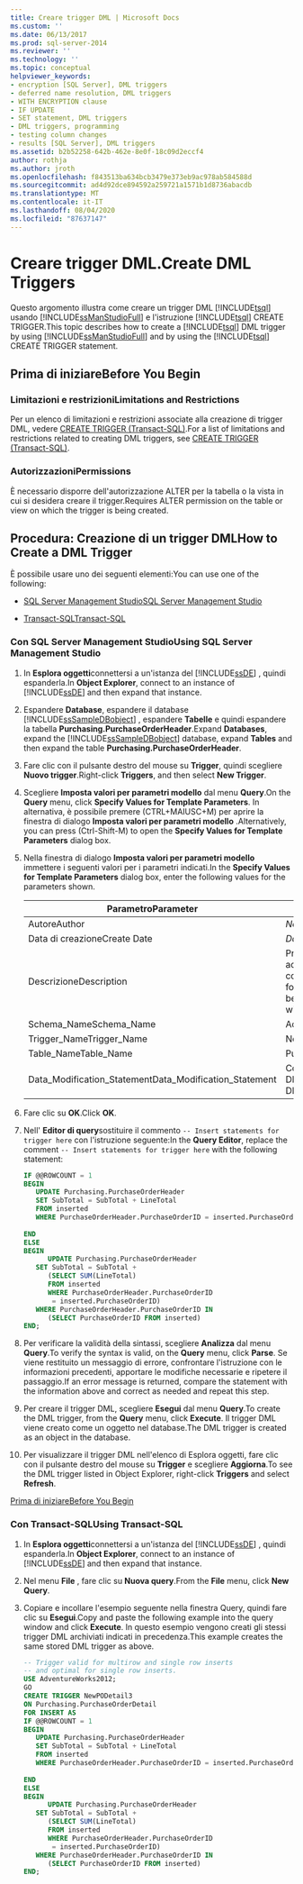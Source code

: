```yaml
---
title: Creare trigger DML | Microsoft Docs
ms.custom: ''
ms.date: 06/13/2017
ms.prod: sql-server-2014
ms.reviewer: ''
ms.technology: ''
ms.topic: conceptual
helpviewer_keywords:
- encryption [SQL Server], DML triggers
- deferred name resolution, DML triggers
- WITH ENCRYPTION clause
- IF UPDATE
- SET statement, DML triggers
- DML triggers, programming
- testing column changes
- results [SQL Server], DML triggers
ms.assetid: b2b52258-642b-462e-8e0f-18c09d2eccf4
author: rothja
ms.author: jroth
ms.openlocfilehash: f843513ba634bcb3479e373eb9ac978ab584588d
ms.sourcegitcommit: ad4d92dce894592a259721a1571b1d8736abacdb
ms.translationtype: MT
ms.contentlocale: it-IT
ms.lasthandoff: 08/04/2020
ms.locfileid: "87637147"
---
```

# <a name="create-dml-triggers"></a><span data-ttu-id="8ecbf-102">Creare trigger DML.</span><span class="sxs-lookup"><span data-stu-id="8ecbf-102">Create DML Triggers</span></span>
  <span data-ttu-id="8ecbf-103">Questo argomento illustra come creare un trigger DML [!INCLUDE[tsql](../../includes/tsql-md.md)] usando [!INCLUDE[ssManStudioFull](../../includes/ssmanstudiofull-md.md)] e l'istruzione [!INCLUDE[tsql](../../includes/tsql-md.md)] CREATE TRIGGER.</span><span class="sxs-lookup"><span data-stu-id="8ecbf-103">This topic describes how to create a [!INCLUDE[tsql](../../includes/tsql-md.md)] DML trigger by using [!INCLUDE[ssManStudioFull](../../includes/ssmanstudiofull-md.md)] and by using the [!INCLUDE[tsql](../../includes/tsql-md.md)] CREATE TRIGGER statement.</span></span>  
  
##  <a name="before-you-begin"></a><a name="Top"></a> <span data-ttu-id="8ecbf-104">Prima di iniziare</span><span class="sxs-lookup"><span data-stu-id="8ecbf-104">Before You Begin</span></span>  
  
### <a name="limitations-and-restrictions"></a><span data-ttu-id="8ecbf-105">Limitazioni e restrizioni</span><span class="sxs-lookup"><span data-stu-id="8ecbf-105">Limitations and Restrictions</span></span>  
 <span data-ttu-id="8ecbf-106">Per un elenco di limitazioni e restrizioni associate alla creazione di trigger DML, vedere [CREATE TRIGGER &#40;Transact-SQL&#41;](/sql/t-sql/statements/create-trigger-transact-sql).</span><span class="sxs-lookup"><span data-stu-id="8ecbf-106">For a list of limitations and restrictions related to creating DML triggers, see [CREATE TRIGGER &#40;Transact-SQL&#41;](/sql/t-sql/statements/create-trigger-transact-sql).</span></span>  
  
###  <a name="permissions"></a><a name="Permissions"></a> <span data-ttu-id="8ecbf-107">Autorizzazioni</span><span class="sxs-lookup"><span data-stu-id="8ecbf-107">Permissions</span></span>  
 <span data-ttu-id="8ecbf-108">È necessario disporre dell'autorizzazione ALTER per la tabella o la vista in cui si desidera creare il trigger.</span><span class="sxs-lookup"><span data-stu-id="8ecbf-108">Requires ALTER permission on the table or view on which the trigger is being created.</span></span>  
  
##  <a name="how-to-create-a-dml-trigger"></a><a name="Procedures"></a> <span data-ttu-id="8ecbf-109">Procedura: Creazione di un trigger DML</span><span class="sxs-lookup"><span data-stu-id="8ecbf-109">How to Create a DML Trigger</span></span>  
 <span data-ttu-id="8ecbf-110">È possibile usare uno dei seguenti elementi:</span><span class="sxs-lookup"><span data-stu-id="8ecbf-110">You can use one of the following:</span></span>  
  
-   [<span data-ttu-id="8ecbf-111">SQL Server Management Studio</span><span class="sxs-lookup"><span data-stu-id="8ecbf-111">SQL Server Management Studio</span></span>](#SSMSProcedure)  
  
-   [<span data-ttu-id="8ecbf-112">Transact-SQL</span><span class="sxs-lookup"><span data-stu-id="8ecbf-112">Transact-SQL</span></span>](#TsqlProcedure)  
  
###  <a name="using-sql-server-management-studio"></a><a name="SSMSProcedure"></a> <span data-ttu-id="8ecbf-113">Con SQL Server Management Studio</span><span class="sxs-lookup"><span data-stu-id="8ecbf-113">Using SQL Server Management Studio</span></span>  
  
1.  <span data-ttu-id="8ecbf-114">In **Esplora oggetti**connettersi a un'istanza del [!INCLUDE[ssDE](../../../includes/ssde-md.md)] , quindi espanderla.</span><span class="sxs-lookup"><span data-stu-id="8ecbf-114">In **Object Explorer**, connect to an instance of [!INCLUDE[ssDE](../../../includes/ssde-md.md)] and then expand that instance.</span></span>  
  
2.  <span data-ttu-id="8ecbf-115">Espandere **Database**, espandere il database [!INCLUDE[ssSampleDBobject](../../includes/sssampledbobject-md.md)] , espandere **Tabelle** e quindi espandere la tabella **Purchasing.PurchaseOrderHeader**.</span><span class="sxs-lookup"><span data-stu-id="8ecbf-115">Expand **Databases**, expand the [!INCLUDE[ssSampleDBobject](../../includes/sssampledbobject-md.md)] database, expand **Tables** and then expand the table **Purchasing.PurchaseOrderHeader**.</span></span>  
  
3.  <span data-ttu-id="8ecbf-116">Fare clic con il pulsante destro del mouse su **Trigger**, quindi scegliere **Nuovo trigger**.</span><span class="sxs-lookup"><span data-stu-id="8ecbf-116">Right-click **Triggers**, and then select **New Trigger**.</span></span>  
  
4.  <span data-ttu-id="8ecbf-117">Scegliere **Imposta valori per parametri modello** dal menu **Query**.</span><span class="sxs-lookup"><span data-stu-id="8ecbf-117">On the **Query** menu, click **Specify Values for Template Parameters**.</span></span> <span data-ttu-id="8ecbf-118">In alternativa, è possibile premere (CTRL+MAIUSC+M) per aprire la finestra di dialogo **Imposta valori per parametri modello** .</span><span class="sxs-lookup"><span data-stu-id="8ecbf-118">Alternatively, you can press (Ctrl-Shift-M) to open the **Specify Values for Template Parameters** dialog box.</span></span>  
  
5.  <span data-ttu-id="8ecbf-119">Nella finestra di dialogo **Imposta valori per parametri modello** immettere i seguenti valori per i parametri indicati.</span><span class="sxs-lookup"><span data-stu-id="8ecbf-119">In the **Specify Values for Template Parameters** dialog box, enter the following values for the parameters shown.</span></span>  
  
    |<span data-ttu-id="8ecbf-120">Parametro</span><span class="sxs-lookup"><span data-stu-id="8ecbf-120">Parameter</span></span>|<span data-ttu-id="8ecbf-121">valore</span><span class="sxs-lookup"><span data-stu-id="8ecbf-121">Value</span></span>|  
    |---------------|-----------|  
    |<span data-ttu-id="8ecbf-122">Autore</span><span class="sxs-lookup"><span data-stu-id="8ecbf-122">Author</span></span>|<span data-ttu-id="8ecbf-123">*Nome dell'utente*</span><span class="sxs-lookup"><span data-stu-id="8ecbf-123">*Your name*</span></span>|  
    |<span data-ttu-id="8ecbf-124">Data di creazione</span><span class="sxs-lookup"><span data-stu-id="8ecbf-124">Create Date</span></span>|<span data-ttu-id="8ecbf-125">*Data corrente*</span><span class="sxs-lookup"><span data-stu-id="8ecbf-125">*Today's date*</span></span>|  
    |<span data-ttu-id="8ecbf-126">Descrizione</span><span class="sxs-lookup"><span data-stu-id="8ecbf-126">Description</span></span>|<span data-ttu-id="8ecbf-127">Prima di consentire un nuovo ordine di acquisto con il fornitore da inserire, viene controllata la posizione finanziaria del fornitore.</span><span class="sxs-lookup"><span data-stu-id="8ecbf-127">Checks the vendor credit rating before allowing a new purchase order with the vendor to be inserted.</span></span>|  
    |<span data-ttu-id="8ecbf-128">Schema_Name</span><span class="sxs-lookup"><span data-stu-id="8ecbf-128">Schema_Name</span></span>|<span data-ttu-id="8ecbf-129">Acquisto</span><span class="sxs-lookup"><span data-stu-id="8ecbf-129">Purchasing</span></span>|  
    |<span data-ttu-id="8ecbf-130">Trigger_Name</span><span class="sxs-lookup"><span data-stu-id="8ecbf-130">Trigger_Name</span></span>|<span data-ttu-id="8ecbf-131">NewPODetail2</span><span class="sxs-lookup"><span data-stu-id="8ecbf-131">NewPODetail2</span></span>|  
    |<span data-ttu-id="8ecbf-132">Table_Name</span><span class="sxs-lookup"><span data-stu-id="8ecbf-132">Table_Name</span></span>|<span data-ttu-id="8ecbf-133">PurchaseOrderDetail</span><span class="sxs-lookup"><span data-stu-id="8ecbf-133">PurchaseOrderDetail</span></span>|  
    |<span data-ttu-id="8ecbf-134">Data_Modification_Statement</span><span class="sxs-lookup"><span data-stu-id="8ecbf-134">Data_Modification_Statement</span></span>|<span data-ttu-id="8ecbf-135">Consente di rimuovere UPDATE e DELETE dall'elenco.</span><span class="sxs-lookup"><span data-stu-id="8ecbf-135">Remove UPDATE and DELETE from the list.</span></span>|  
  
6.  <span data-ttu-id="8ecbf-136">Fare clic su **OK**.</span><span class="sxs-lookup"><span data-stu-id="8ecbf-136">Click **OK**.</span></span>  
  
7.  <span data-ttu-id="8ecbf-137">Nell' **Editor di query**sostituire il commento `-- Insert statements for trigger here` con l'istruzione seguente:</span><span class="sxs-lookup"><span data-stu-id="8ecbf-137">In the **Query Editor**, replace the comment `-- Insert statements for trigger here` with the following statement:</span></span>  
  
    ```sql  
    IF @@ROWCOUNT = 1  
    BEGIN  
       UPDATE Purchasing.PurchaseOrderHeader  
       SET SubTotal = SubTotal + LineTotal  
       FROM inserted  
       WHERE PurchaseOrderHeader.PurchaseOrderID = inserted.PurchaseOrderID  
  
    END  
    ELSE  
    BEGIN  
          UPDATE Purchasing.PurchaseOrderHeader  
       SET SubTotal = SubTotal +   
          (SELECT SUM(LineTotal)  
          FROM inserted  
          WHERE PurchaseOrderHeader.PurchaseOrderID  
           = inserted.PurchaseOrderID)  
       WHERE PurchaseOrderHeader.PurchaseOrderID IN  
          (SELECT PurchaseOrderID FROM inserted)  
    END;  
    ```  
  
8.  <span data-ttu-id="8ecbf-138">Per verificare la validità della sintassi, scegliere **Analizza** dal menu **Query**.</span><span class="sxs-lookup"><span data-stu-id="8ecbf-138">To verify the syntax is valid, on the **Query** menu, click **Parse**.</span></span> <span data-ttu-id="8ecbf-139">Se viene restituito un messaggio di errore, confrontare l'istruzione con le informazioni precedenti, apportare le modifiche necessarie e ripetere il passaggio.</span><span class="sxs-lookup"><span data-stu-id="8ecbf-139">If an error message is returned, compare the statement with the information above and correct as needed and repeat this step.</span></span>  
  
9. <span data-ttu-id="8ecbf-140">Per creare il trigger DML, scegliere **Esegui** dal menu **Query**.</span><span class="sxs-lookup"><span data-stu-id="8ecbf-140">To create the DML trigger, from the **Query** menu, click **Execute**.</span></span> <span data-ttu-id="8ecbf-141">Il trigger DML viene creato come un oggetto nel database.</span><span class="sxs-lookup"><span data-stu-id="8ecbf-141">The DML trigger is created as an object in the database.</span></span>  
  
10. <span data-ttu-id="8ecbf-142">Per visualizzare il trigger DML nell'elenco di Esplora oggetti, fare clic con il pulsante destro del mouse su **Trigger** e scegliere **Aggiorna**.</span><span class="sxs-lookup"><span data-stu-id="8ecbf-142">To see the DML trigger listed in Object Explorer, right-click **Triggers** and select **Refresh**.</span></span>  
  
 [<span data-ttu-id="8ecbf-143">Prima di iniziare</span><span class="sxs-lookup"><span data-stu-id="8ecbf-143">Before You Begin</span></span>](#Top)  
  
###  <a name="using-transact-sql"></a><a name="TsqlProcedure"></a> <span data-ttu-id="8ecbf-144">Con Transact-SQL</span><span class="sxs-lookup"><span data-stu-id="8ecbf-144">Using Transact-SQL</span></span>  
  
1.  <span data-ttu-id="8ecbf-145">In **Esplora oggetti**connettersi a un'istanza del [!INCLUDE[ssDE](../../../includes/ssde-md.md)] , quindi espanderla.</span><span class="sxs-lookup"><span data-stu-id="8ecbf-145">In **Object Explorer**, connect to an instance of [!INCLUDE[ssDE](../../../includes/ssde-md.md)] and then expand that instance.</span></span>  
  
2.  <span data-ttu-id="8ecbf-146">Nel menu **File** , fare clic su **Nuova query**.</span><span class="sxs-lookup"><span data-stu-id="8ecbf-146">From the **File** menu, click **New Query**.</span></span>  
  
3.  <span data-ttu-id="8ecbf-147">Copiare e incollare l'esempio seguente nella finestra Query, quindi fare clic su **Esegui**.</span><span class="sxs-lookup"><span data-stu-id="8ecbf-147">Copy and paste the following example into the query window and click **Execute**.</span></span> <span data-ttu-id="8ecbf-148">In questo esempio vengono creati gli stessi trigger DML archiviati indicati in precedenza.</span><span class="sxs-lookup"><span data-stu-id="8ecbf-148">This example creates the same stored DML trigger as above.</span></span>  
  
    ```sql
    -- Trigger valid for multirow and single row inserts  
    -- and optimal for single row inserts.  
    USE AdventureWorks2012;  
    GO  
    CREATE TRIGGER NewPODetail3  
    ON Purchasing.PurchaseOrderDetail  
    FOR INSERT AS  
    IF @@ROWCOUNT = 1  
    BEGIN  
       UPDATE Purchasing.PurchaseOrderHeader  
       SET SubTotal = SubTotal + LineTotal  
       FROM inserted  
       WHERE PurchaseOrderHeader.PurchaseOrderID = inserted.PurchaseOrderID  
  
    END  
    ELSE  
    BEGIN  
          UPDATE Purchasing.PurchaseOrderHeader  
       SET SubTotal = SubTotal +   
          (SELECT SUM(LineTotal)  
          FROM inserted  
          WHERE PurchaseOrderHeader.PurchaseOrderID  
           = inserted.PurchaseOrderID)  
       WHERE PurchaseOrderHeader.PurchaseOrderID IN  
          (SELECT PurchaseOrderID FROM inserted)  
    END;  
    ```  

